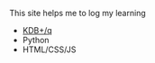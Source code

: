 
This site helps me to log my learning

-  [KDB+/q](kdb-q/atom-lists/atom.md)
-  Python
-  HTML/CSS/JS